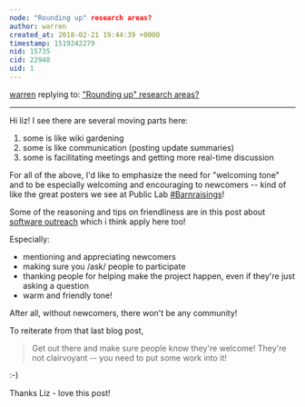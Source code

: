```yaml
---
node: "Rounding up" research areas?
author: warren
created_at: 2018-02-21 19:44:39 +0000
timestamp: 1519242279
nid: 15735
cid: 22940
uid: 1
---
```




[warren](../profile/warren) replying to: ["Rounding up" research areas?](../notes/liz/02-14-2018/rounding-up-research-areas)

----
Hi liz! I see there are several moving parts here:

1. some is like wiki gardening
2. some is like communication (posting update summaries)
3. some is facilitating meetings and getting more real-time discussion

For all of the above, I'd like to emphasize the need for "welcoming tone" and to be especially welcoming and encouraging to newcomers -- kind of like the great posters we see at Public Lab [#Barnraisings](/tag/Barnraisings)!

Some of the reasoning and tips on friendliness are in this post about [software outreach](https://publiclab.org/n/15358) which i think apply here too!

Especially:

* mentioning and appreciating newcomers
* making sure you /ask/ people to participate
* thanking people for helping make the project happen, even if they're just asking a question
* warm and friendly tone!

After all, without newcomers, there won't be any community!

To reiterate from that last blog post, 

> Get out there and make sure people know they're welcome! They're not clairvoyant -- you need to put some work into it!

:-)

Thanks Liz - love this post!